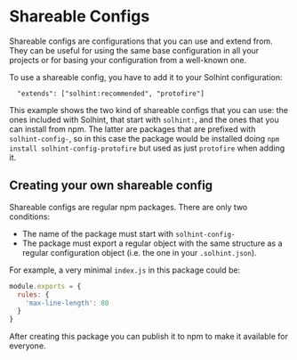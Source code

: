 # Shareable Configs

Shareable configs are configurations that you can use and extend from. They can be useful for using the same base configuration in all your projects or for basing your configuration from a well-known one.

To use a shareable config, you have to add it to your Solhint configuration:

```
  "extends": ["solhint:recommended", "protofire"]
```

This example shows the two kind of shareable configs that you can use: the ones included with Solhint, that start with `solhint:`, and the ones that you can install from npm. The latter are packages that are prefixed with `solhint-config-`, so in this case the package would be installed doing `npm install solhint-config-protofire` but used as just `protofire` when adding it.

## Creating your own shareable config

Shareable configs are regular npm packages. There are only two conditions:

- The name of the package must start with `solhint-config-`
- The package must export a regular object with the same structure as a regular configuration object (i.e. the one in your `.solhint.json`).

For example, a very minimal `index.js` in this package could be:

```javascript
module.exports = {
  rules: {
    'max-line-length': 80
  }
}
```

After creating this package you can publish it to npm to make it available for everyone.